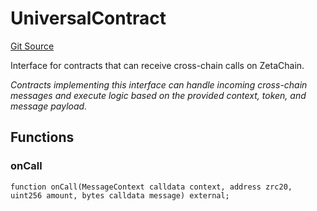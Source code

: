 # UniversalContract
[Git Source](https://github.com/zeta-chain/protocol-contracts/blob/main/v2/v2/v2/v2/contracts/zevm/interfaces/UniversalContract.sol)

Interface for contracts that can receive cross-chain calls on ZetaChain.

*Contracts implementing this interface can handle incoming cross-chain messages
and execute logic based on the provided context, token, and message payload.*


## Functions
### onCall


```solidity
function onCall(MessageContext calldata context, address zrc20, uint256 amount, bytes calldata message) external;
```

